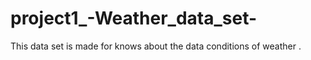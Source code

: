 # project1_-Weather_data_set-
This data set is made for knows about the data conditions of weather . 
